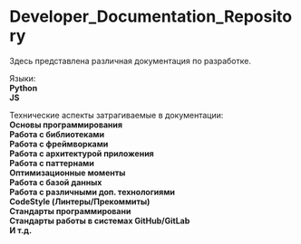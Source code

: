 # Developer_Documentation_Repository
Здесь представлена различная документация по разработке.

Языки:<br>
<b>Python</b><br>
<b>JS</b>

Технические аспекты затрагиваемые в документации:<br>
<b>Основы программирования<br>
Работа с библиотеками<br>
Работа с фреймворками<br>
Работа с архитектурой приложения<br>
Работа с паттернами<br>
Оптимизационные моменты<br>
Работа с базой данных<br>
Работа с различными доп. технологиями<br>
CodeStyle (Линтеры/Прекоммиты)<br>
Стандарты программировани<br>
Стандарты работы в системах GitHub/GitLab<br>
И т.д.</b><br>
